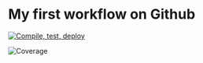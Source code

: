 # My first workflow on Github

[![Compile, test, deploy](https://github.com/chukmunnlee/day12-giphy/actions/workflows/main.yaml/badge.svg)](https://github.com/chukmunnlee/day12-giphy/actions/workflows/main.yaml)

![Coverage](https://bigbucket.sgp1.digitaloceanspaces.com/coverage/day12-giphy/jacoco.svg)
